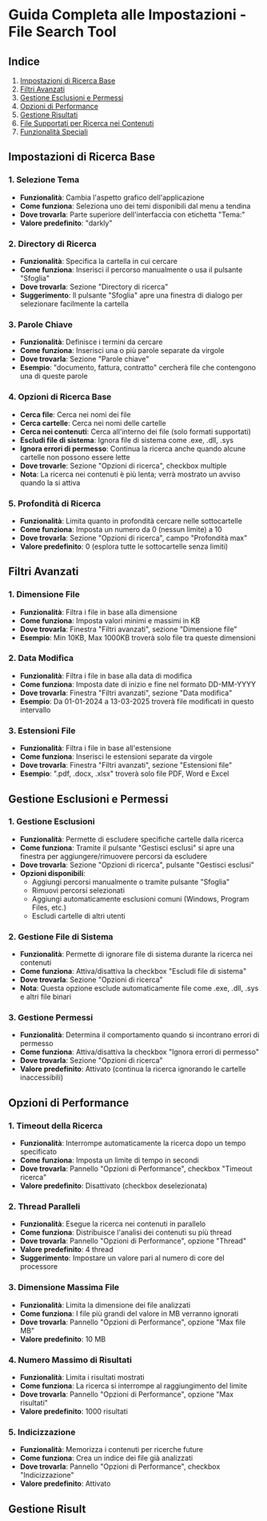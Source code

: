 # Guida Completa alle Impostazioni - File Search Tool

## Indice
1. [Impostazioni di Ricerca Base](#impostazioni-di-ricerca-base)
2. [Filtri Avanzati](#filtri-avanzati)
3. [Gestione Esclusioni e Permessi](#gestione-esclusioni-e-permessi)
4. [Opzioni di Performance](#opzioni-di-performance)
5. [Gestione Risultati](#gestione-risultati)
6. [File Supportati per Ricerca nei Contenuti](#file-supportati-per-ricerca-nei-contenuti)
7. [Funzionalità Speciali](#funzionalità-speciali)

## Impostazioni di Ricerca Base

### 1. Selezione Tema
- **Funzionalità**: Cambia l'aspetto grafico dell'applicazione
- **Come funziona**: Seleziona uno dei temi disponibili dal menu a tendina
- **Dove trovarla**: Parte superiore dell'interfaccia con etichetta "Tema:"
- **Valore predefinito**: "darkly"

### 2. Directory di Ricerca
- **Funzionalità**: Specifica la cartella in cui cercare
- **Come funziona**: Inserisci il percorso manualmente o usa il pulsante "Sfoglia"
- **Dove trovarla**: Sezione "Directory di ricerca"
- **Suggerimento**: Il pulsante "Sfoglia" apre una finestra di dialogo per selezionare facilmente la cartella

### 3. Parole Chiave
- **Funzionalità**: Definisce i termini da cercare
- **Come funziona**: Inserisci una o più parole separate da virgole
- **Dove trovarla**: Sezione "Parole chiave"
- **Esempio**: "documento, fattura, contratto" cercherà file che contengono una di queste parole

### 4. Opzioni di Ricerca Base
- **Cerca file**: Cerca nei nomi dei file
- **Cerca cartelle**: Cerca nei nomi delle cartelle
- **Cerca nei contenuti**: Cerca all'interno dei file (solo formati supportati)
- **Escludi file di sistema**: Ignora file di sistema come .exe, .dll, .sys
- **Ignora errori di permesso**: Continua la ricerca anche quando alcune cartelle non possono essere lette
- **Dove trovarle**: Sezione "Opzioni di ricerca", checkbox multiple
- **Nota**: La ricerca nei contenuti è più lenta; verrà mostrato un avviso quando la si attiva

### 5. Profondità di Ricerca
- **Funzionalità**: Limita quanto in profondità cercare nelle sottocartelle
- **Come funziona**: Imposta un numero da 0 (nessun limite) a 10
- **Dove trovarla**: Sezione "Opzioni di ricerca", campo "Profondità max"
- **Valore predefinito**: 0 (esplora tutte le sottocartelle senza limiti)

## Filtri Avanzati

### 1. Dimensione File
- **Funzionalità**: Filtra i file in base alla dimensione
- **Come funziona**: Imposta valori minimi e massimi in KB
- **Dove trovarla**: Finestra "Filtri avanzati", sezione "Dimensione file"
- **Esempio**: Min 10KB, Max 1000KB troverà solo file tra queste dimensioni

### 2. Data Modifica
- **Funzionalità**: Filtra i file in base alla data di modifica
- **Come funziona**: Imposta date di inizio e fine nel formato DD-MM-YYYY
- **Dove trovarla**: Finestra "Filtri avanzati", sezione "Data modifica"
- **Esempio**: Da 01-01-2024 a 13-03-2025 troverà file modificati in questo intervallo

### 3. Estensioni File
- **Funzionalità**: Filtra i file in base all'estensione
- **Come funziona**: Inserisci le estensioni separate da virgole
- **Dove trovarla**: Finestra "Filtri avanzati", sezione "Estensioni file"
- **Esempio**: ".pdf, .docx, .xlsx" troverà solo file PDF, Word e Excel

## Gestione Esclusioni e Permessi

### 1. Gestione Esclusioni
- **Funzionalità**: Permette di escludere specifiche cartelle dalla ricerca
- **Come funziona**: Tramite il pulsante "Gestisci esclusi" si apre una finestra per aggiungere/rimuovere percorsi da escludere
- **Dove trovarla**: Sezione "Opzioni di ricerca", pulsante "Gestisci esclusi"
- **Opzioni disponibili**:
  - Aggiungi percorsi manualmente o tramite pulsante "Sfoglia"
  - Rimuovi percorsi selezionati
  - Aggiungi automaticamente esclusioni comuni (Windows, Program Files, etc.)
  - Escludi cartelle di altri utenti

### 2. Gestione File di Sistema
- **Funzionalità**: Permette di ignorare file di sistema durante la ricerca nei contenuti
- **Come funziona**: Attiva/disattiva la checkbox "Escludi file di sistema"
- **Dove trovarla**: Sezione "Opzioni di ricerca"
- **Nota**: Questa opzione esclude automaticamente file come .exe, .dll, .sys e altri file binari

### 3. Gestione Permessi
- **Funzionalità**: Determina il comportamento quando si incontrano errori di permesso
- **Come funziona**: Attiva/disattiva la checkbox "Ignora errori di permesso"
- **Dove trovarla**: Sezione "Opzioni di ricerca"
- **Valore predefinito**: Attivato (continua la ricerca ignorando le cartelle inaccessibili)

## Opzioni di Performance

### 1. Timeout della Ricerca
- **Funzionalità**: Interrompe automaticamente la ricerca dopo un tempo specificato
- **Come funziona**: Imposta un limite di tempo in secondi
- **Dove trovarla**: Pannello "Opzioni di Performance", checkbox "Timeout ricerca"
- **Valore predefinito**: Disattivato (checkbox deselezionata)

### 2. Thread Paralleli
- **Funzionalità**: Esegue la ricerca nei contenuti in parallelo
- **Come funziona**: Distribuisce l'analisi dei contenuti su più thread
- **Dove trovarla**: Pannello "Opzioni di Performance", opzione "Thread"
- **Valore predefinito**: 4 thread
- **Suggerimento**: Impostare un valore pari al numero di core del processore

### 3. Dimensione Massima File
- **Funzionalità**: Limita la dimensione dei file analizzati
- **Come funziona**: I file più grandi del valore in MB verranno ignorati
- **Dove trovarla**: Pannello "Opzioni di Performance", opzione "Max file MB"
- **Valore predefinito**: 10 MB

### 4. Numero Massimo di Risultati
- **Funzionalità**: Limita i risultati mostrati
- **Come funziona**: La ricerca si interrompe al raggiungimento del limite
- **Dove trovarla**: Pannello "Opzioni di Performance", opzione "Max risultati"
- **Valore predefinito**: 1000 risultati

### 5. Indicizzazione
- **Funzionalità**: Memorizza i contenuti per ricerche future
- **Come funziona**: Crea un indice dei file già analizzati
- **Dove trovarla**: Pannello "Opzioni di Performance", checkbox "Indicizzazione"
- **Valore predefinito**: Attivato

## Gestione Risult